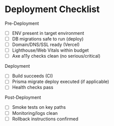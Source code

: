 # Deployment Checklist

Pre-Deployment
- [ ] ENV present in target environment
- [ ] DB migrations safe to run (deploy)
- [ ] Domain/DNS/SSL ready (Vercel)
- [ ] Lighthouse/Web Vitals within budget
- [ ] Axe a11y checks clean (no serious/critical)

Deployment
- [ ] Build succeeds (CI)
- [ ] Prisma migrate deploy executed (if applicable)
- [ ] Health checks pass

Post-Deployment
- [ ] Smoke tests on key paths
- [ ] Monitoring/logs clean
- [ ] Rollback instructions confirmed
